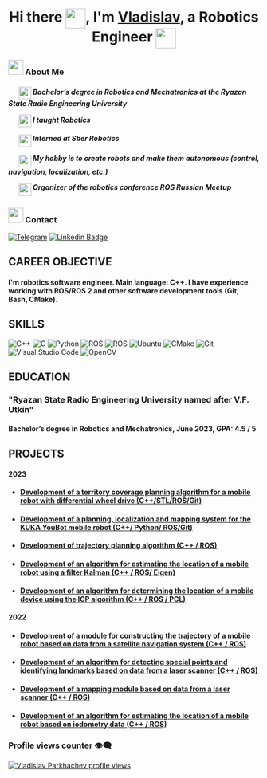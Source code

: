 <h1 align="center"> 
 Hi there <img align="top" src="https://github.com/user-attachments/assets/0e71cd88-b0c1-49dc-ab50-de9b6adf41ce" width="40"/>, 
 I'm <a href="https://github.com/vladislav-parkhachev"> Vladislav</a>, a Robotics Engineer
 <img align="top" src="https://github.com/user-attachments/assets/b3872430-42db-48ee-b162-4aadda094796" width="40"/>
</h1>

<h3> 
 <img align="bottom" src="https://github.com/user-attachments/assets/c6cc0fa0-2da1-4e64-9c69-dae29a2d6497" width="30" /> About Me 
</h3>

<h5>
 <p> &ensp; &ensp; <img align="center" src="https://github.com/user-attachments/assets/1e4488a8-bfbc-4cb4-85fd-0099a2957a07" width="25" /> Bachelor’s degree in Robotics and Mechatronics at the Ryazan State Radio Engineering University </p>
 <p> &ensp; &ensp; <img align="center" src="https://github.com/user-attachments/assets/6b7ae4a3-5047-45ae-b7ac-1b2120b00a85" width="25" /> I taught Robotics </p>
 <p> &ensp; &ensp; <img align="middle" src="https://github.com/user-attachments/assets/3f4e9e5b-4e62-4d97-9e56-5285f0b6e6fd" width="25" /> Interned at Sber Robotics </p>
 <p> &ensp; &ensp; <img align="middle" src="https://github.com/user-attachments/assets/b3872430-42db-48ee-b162-4aadda094796" width="25" /> My hobby is to create robots and make them autonomous (control, navigation, localization, etc.) </p>
 <p> &ensp; &ensp; <img align="middle" src="https://github.com/user-attachments/assets/881dd552-8d18-43d0-aaad-63deb766b7e1" width="25" /> Organizer of the robotics conference ROS Russian Meetup </p>
</h5>

<h3> 
 <img align="bottom" src="https://github.com/user-attachments/assets/1b937da2-5629-47da-92b1-368dffeb3e05" width="30" /> Contact 
</h3>

[![Telegram](https://img.shields.io/badge/Telegram-2CA5E0?style=for-the-badge&logo=telegram&logoColor=white)](https://t.me/VladislavParckachev)
[![Linkedin Badge](https://img.shields.io/badge/-LinkedIn-0e76a8?style=flat-square&logo=Linkedin&logoColor=white)]()

## CAREER OBJECTIVE
#### I'm robotics software engineer. Main language: C++. I have experience working with ROS/ROS 2 and other software development tools (Git, Bash, CMake).

## SKILLS
![C++](https://img.shields.io/badge/-C++-090909?style=for-the-badge&logo=C%2b%2b&logoColor=6296CC)
![C](https://img.shields.io/badge/c-090909?style=for-the-badge&logo=c&logoColor=6296CC)
![Python](https://img.shields.io/badge/python-090909?style=for-the-badge&logo=python&logoColor=ffdd54)
![ROS](https://img.shields.io/badge/ros-090909?style=for-the-badge&logo=ros&logoColor=6296CC)
![ROS](https://img.shields.io/badge/ros2-090909?style=for-the-badge&logo=ros&logoColor=6296CC)
![Ubuntu](https://img.shields.io/badge/Ubuntu-090909?style=for-the-badge&logo=ubuntu&logoColor=orange)
![CMake](https://img.shields.io/badge/CMake-090909?style=for-the-badge&logo=cmake&logoColor=green)
![Git](https://img.shields.io/badge/git-090909?style=for-the-badge&logo=git&logoColor=orange)
![Visual Studio Code](https://img.shields.io/badge/Visual%20Studio%20Code-090909?style=for-the-badge&logo=visual-studio-code&logoColor=blue)
![OpenCV](https://img.shields.io/badge/opencv-090909?style=for-the-badge&logo=opencv&logoColor=green)

## EDUCATION

### "Ryazan State Radio Engineering University named after V.F. Utkin"     
#### Bachelor’s degree in Robotics and Mechatronics, June 2023, GPA: 4.5 / 5

## PROJECTS

#### 2023
 * #### [Development of a territory coverage planning algorithm for a mobile robot with differential wheel drive (C++/STL/ROS/Git)](https://github.com/vladislav-parkhachev/turtlebot3)
 * #### [Development of a planning, localization and mapping system for the KUKA YouBot mobile robot (C++/ Python/ ROS/Git)]()
 * #### [Development of trajectory planning algorithm (C++ / ROS)]()
 * #### [Development of an algorithm for estimating the location of a mobile robot using a filter Kalman (C++ / ROS/ Eigen)]()
 * #### [Development of an algorithm for determining the location of a mobile device using the ICP algorithm (C++ / ROS / PCL)]()
#### 2022
 * #### [Development of a module for constructing the trajectory of a mobile robot based on data from a satellite navigation system (C++ / ROS)]()
 * #### [Development of an algorithm for detecting special points and identifying landmarks based on data from a laser scanner (C++ / ROS)]()
 * #### [Development of a mapping module based on data from a laser scanner (C++ / ROS)]()
 * #### [Development of an algorithm for estimating the location of a mobile robot based on iodometry data (C++ / ROS)]()

### Profile views counter 👁️‍🗨️
[![Vladislav Parkhachev profile views](https://u8views.com/api/v1/github/profiles/121711583/views/day-week-month-total-count.svg)](https://u8views.com/github/vladislav-parkhachev)
